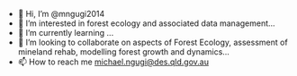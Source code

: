 - 👋 Hi, I’m @mngugi2014
- 👀 I’m interested in forest ecology and associated data management...
- 🌱 I’m currently learning ...
- 💞️ I’m looking to collaborate on aspects of Forest Ecology, assessment of mineland rehab, modelling forest growth and dynamics...
- 📫 How to reach me michael.ngugi@des.qld.gov.au

<!---
mngugi2014/mngugi2014 is a ✨ special ✨ repository because its `README.md` (this file) appears on your GitHub profile.
You can click the Preview link to take a look at your changes.
--->
